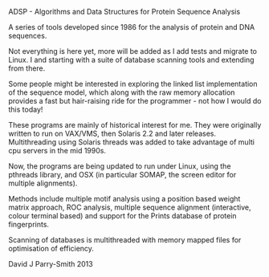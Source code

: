 ADSP - Algorithms and Data Structures for Protein Sequence Analysis

A series of tools developed since 1986 for the analysis of protein and DNA
sequences.

Not everything is here yet, more will be added as I add tests and migrate
to Linux. I and starting with a suite of database scanning tools and extending
from there.

Some people might be interested in exploring the linked list implementation
of the sequence model, which along with the raw memory allocation provides a
fast but hair-raising ride for the programmer - not how I would do this today!

These programs are mainly of historical interest for me. They were originally
written to run on VAX/VMS, then Solaris 2.2 and later releases. Multithreading
using Solaris threads was added to take advantage of multi cpu servers in the mid 1990s.

Now, the programs are being updated to run under Linux, using the pthreads library, and
OSX (in particular SOMAP, the screen editor for multiple alignments).

Methods include multiple motif analysis using a position based weight matrix approach,
ROC analysis, multiple sequence alignment (interactive, colour terminal based) and support
for the Prints database of protein fingerprints.

Scanning of databases is multithreaded with memory mapped files for optimisation
of efficiency.

David J Parry-Smith
2013
